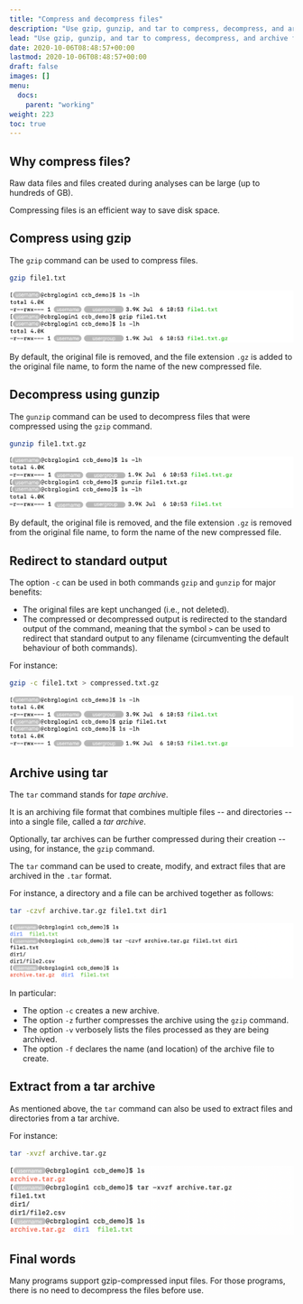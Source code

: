 ```yaml
---
title: "Compress and decompress files"
description: "Use gzip, gunzip, and tar to compress, decompress, and archive files."
lead: "Use gzip, gunzip, and tar to compress, decompress, and archive files."
date: 2020-10-06T08:48:57+00:00
lastmod: 2020-10-06T08:48:57+00:00
draft: false
images: []
menu:
  docs:
    parent: "working"
weight: 223
toc: true
---
```


## Why compress files?

Raw data files and files created during analyses can be large (up to hundreds of GB).

Compressing files is an efficient way to save disk space.

## Compress using gzip

The `gzip` command can be used to compress files.

```bash
gzip file1.txt
```

![Compressing a file using the 'gzip' command.](gzip.png)

By default, the original file is removed, and the file extension `.gz`
is added to the original file name, to form the name of the new
compressed file.

## Decompress using gunzip

The `gunzip` command can be used to decompress files that were compressed
using the `gzip` command.

```bash
gunzip file1.txt.gz
```

![Decompressing a file using the 'gunzip' command.](gunzip.png)

By default, the original file is removed, and the file extension `.gz`
is removed from the original file name, to form the name of the new
compressed file.

## Redirect to standard output

The option `-c` can be used in both commands `gzip` and `gunzip` for major
benefits:

- The original files are kept unchanged (i.e., not deleted).
- The compressed or decompressed output is redirected to the standard output of
  the command, meaning that the symbol `>` can be used to redirect that standard
  output to any filename (circumventing the default behaviour of both commands).

For instance:

```bash
gzip -c file1.txt > compressed.txt.gz
```

![Using the '-c' option of the 'gzip' command.](gzip.png)

## Archive using tar

The `tar` command stands for _tape archive_.

It is an archiving file format that combines multiple files -- and directories --
into a single file, called a _tar archive_.

Optionally, tar archives can be further compressed during their creation --
using, for instance, the `gzip` command.

The `tar` command can be used to create, modify, and extract files that are
archived in the `.tar` format.

For instance, a directory and a file can be archived together as follows:

```bash
tar -czvf archive.tar.gz file1.txt dir1
```

![Archiving files and directories using the 'tar' command.](tar-archive.png)

In particular:

- The option `-c` creates a new archive.
- The option `-z` further compresses the archive using the `gzip` command.
- The option `-v` verbosely lists the files processed as they are being archived.
- The option `-f` declares the name (and location) of the archive file to create.

## Extract from a tar archive

As mentioned above, the `tar` command can also be used to extract files and
directories from a tar archive.

For instance:

```bash
tar -xvzf archive.tar.gz
```

![Extracting files and directories from a tar archive.](tar-extract.png)

## Final words

Many programs support gzip-compressed input files.
For those programs, there is no need to decompress the files before use.

<!-- Link definitions -->
